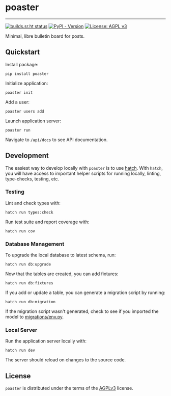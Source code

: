 # poaster

---

[![builds.sr.ht status](https://builds.sr.ht/~loges/poaster.svg)](https://builds.sr.ht/~loges/poaster?)
[![PyPI - Version](https://img.shields.io/pypi/v/poaster.svg)](https://pypi.org/project/poaster)
[![License: AGPL v3](https://img.shields.io/badge/License-AGPL_v3-blue.svg)](https://www.gnu.org/licenses/agpl-3.0)

Minimal, libre bulletin board for posts.

## Quickstart

Install package:

```console
pip install poaster
```

Initialize application:

```console
poaster init
```

Add a user:

```console
poaster users add
```

Launch application server:

```console
poaster run
```

Navigate to `/api/docs` to see API documentation.

## Development

The easiest way to develop locally with `poaster` is to use [hatch](https://hatch.pypa.io/latest/). With `hatch`, you will have access to important helper scripts for running locally, linting, type-checks, testing, etc.

### Testing

Lint and check types with:

```console
hatch run types:check
```

Run test suite and report coverage with:

```console
hatch run cov
```

### Database Management

To upgrade the local database to latest schema, run:

```console
hatch run db:upgrade
```

Now that the tables are created, you can add fixtures:

```console
hatch run db:fixtures
```

If you add or update a table, you can generate a migration script by running:

```console
hatch run db:migration
```

If the migration script wasn't generated, check to see if you imported the model to [migrations/env.py](migrations/env.py).

### Local Server

Run the application server locally with:

```console
hatch run dev
```

The server should reload on changes to the source code.

## License

`poaster` is distributed under the terms of the [AGPLv3](https://spdx.org/licenses/AGPL-3.0-or-later.html) license.
